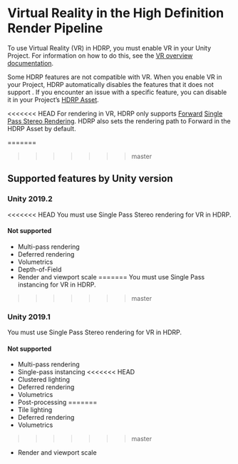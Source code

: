 # Virtual Reality in the High Definition Render Pipeline

To use Virtual Reality (VR) in HDRP, you must enable VR in your Unity Project. For information on how to do this, see the [VR overview documentation](https://docs.unity3d.com/Manual/VROverview.html).

Some HDRP features are not compatible with VR. When you enable VR in your Project, HDRP automatically disables the features that it does not support . If you encounter an issue with a specific feature, you can disable it in your Project’s [HDRP Asset](HDRP-Asset.html).

<<<<<<< HEAD
For rendering in VR, HDRP only supports [Forward](Forward-And-Deferred-Rendering.html) [Single Pass Stereo Rendering](https://docs.unity3d.com/Manual/SinglePassStereoRendering.html). HDRP also sets the rendering path to Forward in the HDRP Asset by default.

=======
>>>>>>> master
## Supported features by Unity version

### Unity 2019.2

<<<<<<< HEAD
You must use Single Pass Stereo rendering for VR in HDRP.

#### Not supported

- Multi-pass rendering
- Deferred rendering
- Volumetrics
- Depth-of-Field
- Render and viewport scale
=======
You must use Single Pass instancing for VR in HDRP.
>>>>>>> master

### Unity 2019.1

You must use Single Pass Stereo rendering for VR in HDRP.

#### Not supported

- Multi-pass rendering
- Single-pass instancing
<<<<<<< HEAD
- Clustered lighting
- Deferred rendering
- Volumetrics
- Post-processing
=======
- Tile lighting
- Deferred rendering
- Volumetrics
>>>>>>> master
- Render and viewport scale